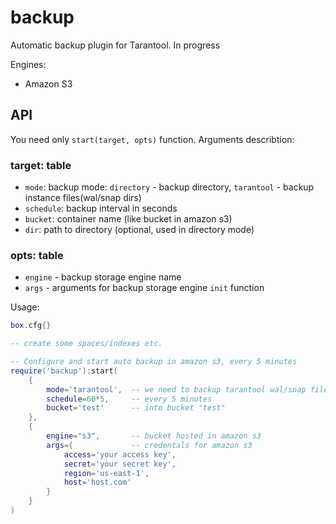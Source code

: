 # backup
Automatic backup plugin for Tarantool. In progress

Engines:
* Amazon S3

## API
You need only `start(target, opts)` function. Arguments describtion:
### target: table
* `mode`: backup mode: `directory` - backup directory, `tarantool` - backup instance files(wal/snap dirs)
* `schedule`: backup interval in seconds
* `bucket`: container name (like bucket in amazon s3)
* `dir`: path to directory (optional, used in directory mode)

### opts: table
* `engine` - backup storage engine name
* `args` - arguments for backup storage engine `init` function

Usage:
```lua
box.cfg{}

-- create some spaces/indexes etc.

-- Configure and start auto backup in amazon s3, every 5 minutes
require('backup'):start(
    {
        mode='tarantool',  -- we need to backup tarantool wal/snap files
        schedule=60*5,     -- every 5 minutes
        bucket='test'      -- into bucket "test"
    },
    {
        engine="s3",       -- bucket hosted in amazon s3
        args={             -- credentals for amazon s3
            access='your access key',
            secret='your secret key',
            region='us-east-1',
            host='host.com'
        }
    }
)
```
